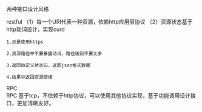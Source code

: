 
两种接口设计风格

restful 
	（1）每一个URI代表一种资源，依赖http应用层协议
	（2）资源状态基于http动词设计，实现curd

	1.总是使用https

	2.资源路径中不要暴露动词，路径级别不要太多

	3.返回自定义状态码，返回json格式数据
	
	4.结果中返回资源链接
RPC  
RPC 基于tcp，不依赖于http协议，可以使用其他协议实现，基于功能调用设计接口，更加清晰友好。
